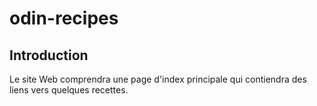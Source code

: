 # odin-recipes
## Introduction  
Le site Web comprendra une page d'index principale qui contiendra des liens vers quelques recettes. 